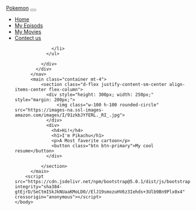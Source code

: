 <html>
    <head>
        <title>My website</title>
        <link href="https://cdn.jsdelivr.net/npm/bootstrap@5.0.1/dist/css/bootstrap.min.css" rel="stylesheet" integrity="sha384-+0n0xVW2eSR5OomGNYDnhzAbDsOXxcvSN1TPprVMTNDbiYZCxYbOOl7+AMvyTG2x" crossorigin="anonymous">
    </head>
    <body>
        <nav class="navbar navbar-expand-lg navbar-dark bg-dark">
            <div class="container-fluid">
              <a class="navbar-brand" href="#">Pokemon</a>
              <button class="navbar-toggler" type="button" data-bs-toggle="collapse" data-bs-target="#navbarSupportedContent" aria-controls="navbarSupportedContent" aria-expanded="false" aria-label="Toggle navigation">
                <span class="navbar-toggler-icon"></span>
              </button>
              <div class="collapse navbar-collapse" id="navbarSupportedContent">
                <ul class="navbar-nav me-auto mb-2 mb-lg-0">
                  <li class="nav-item">
                    <a class="nav-link active" aria-current="page" href="#">Home</a>
                  </li>
                  <li class="nav-item">
                    <a class="nav-link" href="https://www.youtube.com/watch?v=hX-NHafvY5I">My Episods</a>
                  </li>
                  <li class="nav-item">
                    <a class="nav-link" href="https://www.youtube.com/watch?v=SEqstQn0sag">My Movies</a>
                  </li>
                  <li class="nav-item">
                    <a class="nav-link" href="https://www.youtube.com/watch?v=mEii6v0VQu8">Contect us</a>

                  </li>
                </ul>
               
              </div>
            </div>
          </nav>
          <main class="container mt-4">
              <section class="d-flex justify-content-sm-center align-items-center flex-column">
                <div style="height: 300px; width: 250px;" style="margin: 200px;">
                    <img class="w-100 h-100 rounded-circle" src="https://images-na.ssl-images-amazon.com/images/I/91zkbJYfERL._RI_.jpg">
                </div>
                <div>
                  <h4>Hi!</h4>
                  <h1>I'm Pikachu</h1>
                  <p>A Most faverite cartoon</p>
                  <button class="btn btn-primary">My cool resume</button>
                </div>
                
              </section>
          </main>
        <script src="https://cdn.jsdelivr.net/npm/bootstrap@5.0.1/dist/js/bootstrap.bundle.min.js" integrity="sha384-gtEjrD/SeCtmISkJkNUaaKMoLD0//ElJ19smozuHV6z3Iehds+3Ulb9Bn9Plx0x4" crossorigin="anonymous"></script>
    </body>
</html>
